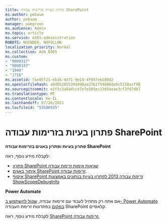 ```yaml
---
title: פתרון בעיות בזרימות עבודה SharePoint
ms.author: pebaum
author: pebaum
manager: pamgreen
ms.audience: Admin
ms.topic: article
ms.service: o365-administration
ROBOTS: NOINDEX, NOFOLLOW
localization_priority: Normal
ms.collection: Adm_O365
ms.custom:
- "9000317"
- "9000147"
- "1940"
- "1718"
ms.assetid: 7ae05f21-eb16-4d71-9e19-4f097eb100d2
ms.openlocfilehash: a0d05285539d498aa27b1f54880da9c5110acf98
ms.sourcegitcommit: e2f1c3a8adcce7e7e545ec13d5aeae3cf2f67db7
ms.translationtype: MT
ms.contentlocale: he-IL
ms.lasthandoff: 07/26/2021
ms.locfileid: "53586935"
---
```

# <a name="troubleshoot-workflows-in-sharepoint"></a>פתרון בעיות בזרימות עבודה SharePoint

**פתרון בעיות ופתרון באגים בזרימות עבודה SharePoint**

לקבלת מידע נוסף, ראה:

- [פתרון SharePoint שגיאות אימות זרימת עבודה](/sharepoint/dev/general-development/troubleshooting-sharepoint-server-workflow-validation-errors-in-visio)
- [איתור באגים SharePoint זרימות עבודה](/sharepoint/dev/general-development/debugging-sharepoint-server-workflows).
- [איסוף SharePoint זרימת עבודה 2013 לפתרון בעיות בנתונים באמצעות ShowScopeDebugInfo](/sharepoint/troubleshoot/workflows/gather-workflow-data)

**Power Automate**

אם אתה רק מתחיל לעבוד עם זרימות עבודה, [שקול להשתמש ב- Power Automate במקום](/power-automate/modern-approvals) בפתרונות זרימת העבודה SharePoint קלאסיים.

לקבלת מידע נוסף, ראה [SharePoint זרימות עבודה.](/alchemyinsights/sharepoint-workflows-retiring)
